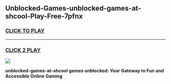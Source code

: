 
## Unblocked-Games-unblocked-games-at-shcool-Play-Free-7pfnx
<h3>
<a href="https://premium76.site?title=unblocked-games-at-shcool&ref=18A">CLICK TO PLAY</a></h3>
<hr>

<h3>
<a href="https://premium76.site?title=unblocked-games-at-shcool&ref=18A">CLICK 2 PLAY</a>
  
</h3>

<a href="https://premium76.site?title=unblocked-games-at-shcool&ref=18A"><img src="https://clearcache.store/games.png"></a>


**unblocked-games-at-shcool games unblocked: Your Gateway to Fun and Accessible Online Gaming**

